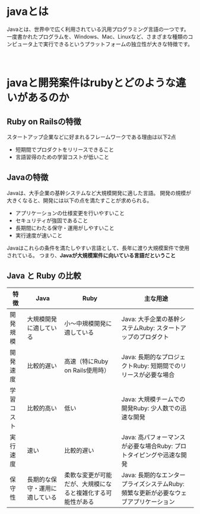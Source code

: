 # javaとは
Javaとは、世界中で広く利用されている汎用プログラミング言語の一つです。一度書かれたプログラムを、Windows、Mac、Linuxなど、さまざまな種類のコンピュータ上で実行できるというプラットフォームの独立性が大きな特徴です。

　
# javaと開発案件はrubyとどのような違いがあるのか
##  Ruby on Railsの特徴
スタートアップ企業などに好まれるフレームワークである理由は以下2点
- 短期間でプロダクトをリリースできること
- 言語習得のための学習コストが低いこと

 ## Javaの特徴
Javaは、大手企業の基幹システムなど大規模開発に適した言語。
開発の規模が大きくなると、開発には以下の点を満たすことが求められる。

- アプリケーションの仕様変更を行いやすいこと
- セキュリティが強固であること
- 長期間にわたる保守・運用がしやすいこと
- 実行速度が速いこと

Javaはこれらの条件を満たしやすい言語として、長年に渡り大規模案件で使用されている。
つまり、**Javaが大規模案件に向いている言語だということ**

## Java と Ruby の比較

| **特徴** | **Java** | **Ruby** | **主な用途** |
| --- | --- | --- | --- |
| 開発規模 | 大規模開発に適している | 小〜中規模開発に適している | Java: 大手企業の基幹システムRuby: スタートアップのプロダクト |
| 開発速度 | 比較的遅い | 高速（特にRuby on Rails使用時） | Java: 長期的なプロジェクトRuby: 短期間でのリリースが必要な場合 |
| 学習コスト | 比較的高い | 低い | Java: 大規模チームでの開発Ruby: 少人数での迅速な開発 |
| 実行速度 | 速い | 比較的遅い | Java: 高パフォーマンスが必要な場合Ruby: プロトタイピングや迅速な開発 |
| 保守性 | 長期的な保守・運用に適している | 柔軟な変更が可能だが、大規模になると複雑化する可能性がある | Java: 長期的なエンタープライズシステムRuby: 頻繁な更新が必要なウェブアプリケーション |
